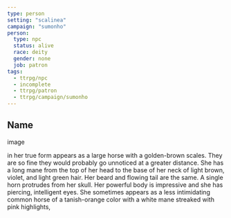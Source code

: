 ```yaml
---
type: person
setting: "scalinea"
campaign: "sumonho"
person:
  type: npc
  status: alive
  race: deity
  gender: none
  job: patron
tags:
  - ttrpg/npc
  - incomplete
  - ttrpg/patron
  - ttrpg/campaign/sumonho
---
```


## Name

image

in her true form appears as a large horse with a golden-brown scales. They are so fine they would probably go unnoticed at a greater distance. She has a long mane from the top of her head to the base of her neck of light brown, violet, and light green hair. Her beard and flowing tail are the same. A single horn protrudes from her skull. Her powerful body is impressive and she has piercing, intelligent eyes. She sometimes appears as a less intimidating common horse of a tanish-orange color with a white mane streaked with pink highlights,
